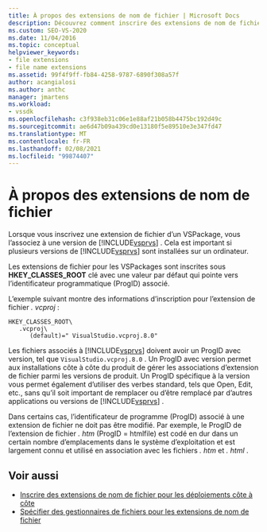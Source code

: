 ```yaml
---
title: À propos des extensions de nom de fichier | Microsoft Docs
description: Découvrez comment inscrire des extensions de nom de fichier pour les VSPackages et les associer à une version spécifique de Visual Studio.
ms.custom: SEO-VS-2020
ms.date: 11/04/2016
ms.topic: conceptual
helpviewer_keywords:
- file extensions
- file name extensions
ms.assetid: 99f4f9ff-fb84-4258-9787-6890f308a57f
author: acangialosi
ms.author: anthc
manager: jmartens
ms.workload:
- vssdk
ms.openlocfilehash: c3f938eb31c06e1e88af21b058b4475bc192d49c
ms.sourcegitcommit: ae6d47b09a439cd0e13180f5e89510e3e347fd47
ms.translationtype: MT
ms.contentlocale: fr-FR
ms.lasthandoff: 02/08/2021
ms.locfileid: "99874407"
---
```

# <a name="about-file-name-extensions"></a>À propos des extensions de nom de fichier
Lorsque vous inscrivez une extension de fichier d’un VSPackage, vous l’associez à une version de [!INCLUDE[vsprvs](../code-quality/includes/vsprvs_md.md)] . Cela est important si plusieurs versions de [!INCLUDE[vsprvs](../code-quality/includes/vsprvs_md.md)] sont installées sur un ordinateur.

 Les extensions de fichier pour les VSPackages sont inscrites sous **HKEY_CLASSES_ROOT** clé avec une valeur par défaut qui pointe vers l’identificateur programmatique (ProgID) associé.

 L’exemple suivant montre des informations d’inscription pour l’extension de fichier *. vcproj* :

```
HKEY_CLASSES_ROOT\
   .vcproj\
      (default)=" VisualStudio.vcproj.8.0"
```

 Les fichiers associés à [!INCLUDE[vsprvs](../code-quality/includes/vsprvs_md.md)] doivent avoir un ProgID avec version, tel que `VisualStudio.vcproj.8.0` . Un ProgID avec version permet aux installations côte à côte du produit de gérer les associations d’extension de fichier parmi les versions de produit. Un ProgID spécifique à la version vous permet également d’utiliser des verbes standard, tels que Open, Edit, etc., sans qu’il soit important de remplacer ou d’être remplacé par d’autres applications ou versions de [!INCLUDE[vsprvs](../code-quality/includes/vsprvs_md.md)] .

 Dans certains cas, l’identificateur de programme (ProgID) associé à une extension de fichier ne doit pas être modifié. Par exemple, le ProgID de l’extension de fichier *. htm* (ProgID = htmlfile) est codé en dur dans un certain nombre d’emplacements dans le système d’exploitation et est largement connu et utilisé en association avec les fichiers *. htm* et *. html* .

## <a name="see-also"></a>Voir aussi
- [Inscrire des extensions de nom de fichier pour les déploiements côte à côte](../extensibility/registering-file-name-extensions-for-side-by-side-deployments.md)
- [Spécifier des gestionnaires de fichiers pour les extensions de nom de fichier](../extensibility/specifying-file-handlers-for-file-name-extensions.md)
